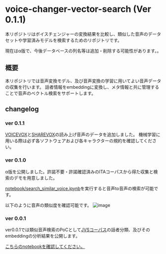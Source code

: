 # voice-changer-vector-search (Ver 0.1.1)
本リポジトリはボイスチェンジャーの変換結果を比較し、類似した音声のデータセットや学習済みモデルを検索するためのリポジトリです。

現在はα版で、今後データベースの列名等は追加・削除する可能性があります。。

## 概要
本リポジトリでは音声変換モデル、及び音声変換の学習に用いてよい音声データの収集を行います。
話者情報をembeddingに変換し、メタ情報と共に管理することで音声のベクトル検索をサポートします。

## changelog

### ver 0.1.1
[VOICEVOX](https://voicevox.hiroshiba.jp/)と[SHAREVOX](https://www.sharevox.app/)の読み上げ音声のデータを追加しました。
機械学習に用いる際は必ず各ソフトウェアおよび各キャラクターの規約を確認してください。

### ver 0.1.0
α版を公開しました。許諾不要・許諾確認済みのITAコーパスから得た収集と検索のデモを用意しました。

[notebook/search_similar_voice.ipynb](notebook/search_similar_voice.ipynb)を実行すると音声to音声の検索が可能です。

以下のように音声の類似度を確認可能です。
![image](https://user-images.githubusercontent.com/23290400/236252615-b75d7bdb-710c-416f-9f19-96693a427b59.png)

### ver 0.0.1
ver0.0.1では類似音声検索のPoCとして[JVSコーパス](https://sites.google.com/site/shinnosuketakamichi/research-topics/jvs_corpus)の話者分類、及びそのembeddingの分析結果を公開します。

[こちらのnotebookを確認してください。](poc/working/VoiceVectorSearch_PoC_notebook.ipynb)
